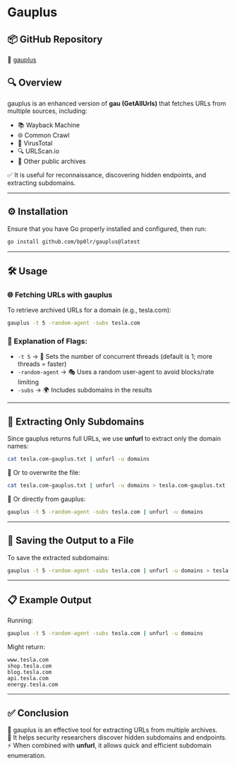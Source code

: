 # Gauplus

## 📦 GitHub Repository
🔗 [gauplus](https://github.com/bp0lr/gauplus)


## 🔍 Overview
gauplus is an enhanced version of **gau (GetAllUrls)** that fetches URLs from multiple sources, including:

- 📚 Wayback Machine  
- 🌐 Common Crawl  
- 🧪 VirusTotal  
- 🔍 URLScan.io  
- 📂 Other public archives

✅ It is useful for reconnaissance, discovering hidden endpoints, and extracting subdomains.

---

## ⚙️ Installation
Ensure that you have Go properly installed and configured, then run:

```bash
go install github.com/bp0lr/gauplus@latest
```

---

## 🛠️ Usage

### 🌐 Fetching URLs with gauplus
To retrieve archived URLs for a domain (e.g., tesla.com):

```bash
gauplus -t 5 -random-agent -subs tesla.com
```

### 🧾 Explanation of Flags:
- `-t 5` → 🧵 Sets the number of concurrent threads (default is 1; more threads = faster)
- `-random-agent` → 🎭 Uses a random user-agent to avoid blocks/rate limiting
- `-subs` → 🌍 Includes subdomains in the results

---

## 🔎 Extracting Only Subdomains
Since gauplus returns full URLs, we use **unfurl** to extract only the domain names:

```bash
cat tesla.com-gauplus.txt | unfurl -u domains
```

📁 Or to overwrite the file:

```bash
cat tesla.com-gauplus.txt | unfurl -u domains > tesla.com-gauplus.txt
```

📡 Or directly from gauplus:

```bash
gauplus -t 5 -random-agent -subs tesla.com | unfurl -u domains
```

---

## 💾 Saving the Output to a File
To save the extracted subdomains:

```bash
gauplus -t 5 -random-agent -subs tesla.com | unfurl -u domains > tesla.com-gauplus-output.txt
```

---

## 📋 Example Output
Running:

```bash
gauplus -t 5 -random-agent -subs tesla.com | unfurl -u domains
```

Might return:
```
www.tesla.com
shop.tesla.com
blog.tesla.com
api.tesla.com
energy.tesla.com
```

---

## ✅ Conclusion
🚀 gauplus is an effective tool for extracting URLs from multiple archives.  
🔐 It helps security researchers discover hidden subdomains and endpoints.  
⚡ When combined with **unfurl**, it allows quick and efficient subdomain enumeration.
